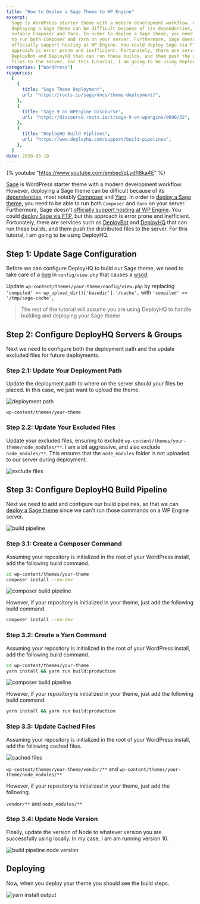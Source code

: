 ```yaml
---
title: "How to Deploy a Sage Theme to WP Engine"
excerpt:
  Sage is WordPress starter theme with a modern development workflow. However,
  deploying a Sage theme can be difficult because of its dependencies, most
  notably Composer and Yarn. In order to deploy a Sage theme, you need to be able
  to run both Composer and Yarn on your server. Furthermore, Sage doesn’t
  officially support hosting at WP Engine. You could deploy Sage via FTP, but this
  approach is error prone and inefficient. Fortunately, there are services such as
  DeployBot and DeployHQ that can run these builds, and them push the distributed
  files to the server. For this tutorial, I am going to be using DeployHQ.
categories: ["WordPress"]
resources:
  [
    {
      title: "Sage Theme Deployment",
      url: "https://roots.io/sage/docs/theme-deployment/",
    },
    {
      title: "Sage 9 on WPEngine Discourse",
      url: "https://discourse.roots.io/t/sage-9-on-wpengine/9090/32",
    },
    {
      title: "DeployHQ Build Piplines",
      url: "https://www.deployhq.com/support/build-pipelines",
    },
  ]
date: 2020-03-10
---
```


{% youtube "https://www.youtube.com/embed/qLydfI8ka4E" %}

[Sage](https://roots.io/sage/) is WordPress starter theme with a modern development workflow. However, deploying a Sage theme can be difficult because of its [dependencies](https://roots.io/sage/docs/theme-installation/), most notably [Composer](https://getcomposer.org/download/) and [Yarn](https://classic.yarnpkg.com/en/docs/install). In order to [deploy a Sage theme](https://roots.io/sage/docs/theme-deployment/), you need to be able to run both `Composer` and `Yarn` on your server. Furthermore, Sage doesn't [officially support hosting at WP Engine](https://roots.io/sage/docs/theme-deployment/#deploying-sage-on-wp-engine). You could [deploy Sage via FTP](https://roots.io/sage/docs/theme-deployment/#deploying-sage-via-ftp), but this approach is error prone and inefficient. Fortunately, there are services such as [DeployBot](https://deploybot.com/) and [DeployHQ](https://www.deployhq.com/) that can run these builds, and them push the distributed files to the server. For this tutorial, I am going to be using DeployHQ.

## Step 1: Update Sage Configuration

Before we can configure DeployHQ to build our Sage theme, we need to take care of a [bug](https://discourse.roots.io/t/white-screen-of-death-sage-cant-find-compiled-templates-after-wpe-deploy/15523/8) in `config/view.php` that causes a [wsod](https://en.wikipedia.org/wiki/Screen_of_death).

Update `wp-content/themes/your-theme/config/view.php` by replacing `'compiled' => wp_upload_dir()['basedir'].'/cache',` with `'compiled' => '/tmp/sage-cache',`

> The rest of the tutorial will assume you are using DeployHQ to handle building and deploying your Sage theme

## Step 2: Configure DeployHQ Servers & Groups

Next we need to configure both the deployment path and the update excluded files for future deployments.

### Step 2.1: Update Your Deployment Path

Update the deployment path to where on the server should your files be placed. In this case, we just want to upload the theme.

![deployment path](/assets/images/posts/how-to-deploy-a-sage-theme-to-wp-engine/deployment-options-cropped.png)

`wp-content/themes/your-theme`

### Step 2.2: Update Your Excluded Files

Update your excluded files, ensuring to exclude `wp-content/themes/your-theme/node_modules/**`. I am a bit aggressive, and also exclude `node_modules/**`. This ensures that the `node_modules` folder is not uploaded to our server during deployment.

![exclude files](/assets/images/posts/how-to-deploy-a-sage-theme-to-wp-engine/exclude-files-cropped.png)

## Step 3: Configure DeployHQ Build Pipeline

Next we need to add and configure our build pipelines, so that we can [deploy a Sage theme](https://roots.io/sage/docs/theme-deployment/) since we can't run those commands on a WP Engine server.

![build pipeline](/assets/images/posts/how-to-deploy-a-sage-theme-to-wp-engine/build-pipeline.png)

### Step 3.1: Create a Composer Command

Assuming your repository is initialized in the root of your WordPress install, add the following build command.

```sh
cd wp-content/themes/your-theme
composer install --no-dev
```

![composer build pipeline](/assets/images/posts/how-to-deploy-a-sage-theme-to-wp-engine/build-pipeline-composer.png)

However, if your repository is initialized in your theme, just add the following build command.

```sh
composer install --no-dev
```

### Step 3.2: Create a Yarn Command

Assuming your repository is initialized in the root of your WordPress install, add the following build command.

```sh
cd wp-content/themes/your-theme
yarn install && yarn run build:production
```

![composer build pipeline](/assets/images/posts/how-to-deploy-a-sage-theme-to-wp-engine/build-pipeline-yarn.png)

However, if your repository is initialized in your theme, just add the following build command.

```sh
yarn install && yarn run build:production
```

### Step 3.3: Update Cached Files

Assuming your repository is initialized in the root of your WordPress install, add the following cached files.

![cached files](/assets/images/posts/how-to-deploy-a-sage-theme-to-wp-engine/cached-files.png)

`wp-content/themes/your-theme/vendor/**` and `wp-content/themes/your-theme/node_modules/**`

However, if your repository is initialized in your theme, just add the following.

`vendor/**` and `node_modules/**`

### Step 3.4: Update Node Version

Finally, update the version of Node to whatever version you are successfully using locally. In my case, I am am running version 10.

![build pipeline node version](/assets/images/posts/how-to-deploy-a-sage-theme-to-wp-engine/build-pipeline-node-version.png)

## Deploying

Now, when you deploy your theme you should see the build steps.

![yarn install output](/assets/images/posts/how-to-deploy-a-sage-theme-to-wp-engine/deploy-hq-build.png)
